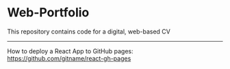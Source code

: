 # Web-Portfolio
This repository contains code for a digital, web-based CV

---
How to deploy a React App to GitHub pages: https://github.com/gitname/react-gh-pages
